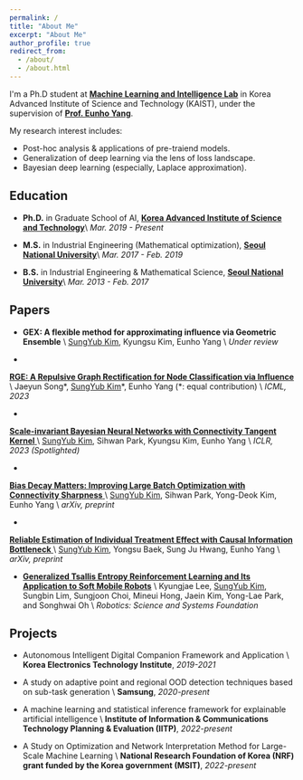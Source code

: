 ```yaml
---
permalink: /
title: "About Me"
excerpt: "About Me"
author_profile: true
redirect_from:
  - /about/
  - /about.html
---
```


I'm a Ph.D student at <a href="https://mli.kaist.ac.kr/">**Machine Learning and Intelligence Lab**</a> in Korea Advanced Institute of Science and Technology (KAIST), under the supervision of <a href="https://sites.google.com/site/yangeh/">**Prof. Eunho Yang**</a>.

My research interest includes:
- Post-hoc analysis & applications of pre-traiend models.
- Generalization of deep learning via the lens of loss landscape.
- Bayesian deep learning (especially, Laplace approximation).


## Education
- **Ph.D.** in Graduate School of AI, <a href="https://gsai.kaist.ac.kr/">**Korea Advanced Institute of Science and Technology**</a>\\
  *Mar. 2019 - Present*
  
- **M.S.** in Industrial Engineering (Mathematical optimization), <a href="http://polytope.snu.ac.kr/">**Seoul National University**</a>\\
*Mar. 2017 - Feb. 2019*

- **B.S.** in Industrial Engineering & Mathematical Science, <a href="http://ie.snu.ac.kr/">**Seoul National University**</a>\\
*Mar. 2013 - Feb. 2017*


## Papers

- **GEX: A flexible method for approximating influence via Geometric Ensemble** \\
<u>SungYub Kim</u>, Kyungsu Kim, Eunho Yang \\
*Under review*

- <a href="https://openreview.net/pdf?id=OcKwZhPwHA">
**RGE: A Repulsive Graph Rectification for Node Classification via Influence** 
</a>\\
Jaeyun Song\*, <u>SungYub Kim</u>\*, Eunho Yang (\*: equal contribution) \\
*ICML, 2023*

- <a href="https://openreview.net/pdf?id=VZ5EaTI6dqa">
**Scale-invariant Bayesian Neural Networks with Connectivity Tangent Kernel**
</a> \\
<u>SungYub Kim</u>, Sihwan Park, Kyungsu Kim, Eunho Yang \\
*ICLR, 2023 (Spotlighted)*

- <a href="https://openreview.net/forum?id=Mvf5zr2qs6">
**Bias Decay Matters: Improving Large Batch Optimization with Connectivity Sharpness** 
</a>\\
<u>SungYub Kim</u>, Sihwan Park, Yong-Deok Kim, Eunho Yang \\
*arXiv, preprint*

- <a href="https://arxiv.org/abs/1906.03118">
**Reliable Estimation of Individual Treatment Effect with Causal Information Bottleneck**
</a> \\
<u>SungYub Kim</u>, Yongsu Baek, Sung Ju Hwang, Eunho Yang \\
*arXiv, preprint*

- <a href="https://rllab.snu.ac.kr/publications/papers/2020_rss_tac.pdf">**Generalized Tsallis Entropy Reinforcement Learning and Its Application to Soft Mobile Robots**</a> \\
Kyungjae Lee, <u>SungYub Kim</u>, Sungbin Lim, Sungjoon Choi, Mineui Hong, Jaein Kim, Yong-Lae Park, and Songhwai Oh \\
*Robotics: Science and Systems Foundation*


## Projects

- Autonomous Intelligent Digital Companion Framework and Application \\
**Korea Electronics Technology Institute**, *2019-2021*

- A study on adaptive point and regional OOD detection techniques based on sub-task generation \\
**Samsung**, *2020-present*

- A machine learning and statistical inference framework for explainable artificial intelligence \\
**Institute of Information & Communications Technology Planning & Evaluation (IITP)**, *2022-present*

- A Study on Optimization and Network Interpretation Method for Large-Scale Machine Learning \\
**National Research Foundation of Korea (NRF) grant funded by the Korea government (MSIT)**, *2022-present*